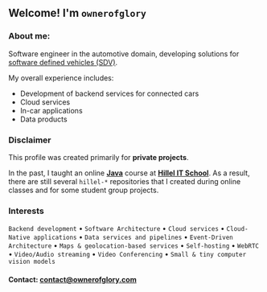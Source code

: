 ## Welcome! I'm `ownerofglory`
### About me:
Software engineer in the automotive domain, developing solutions for [software defined vehicles (SDV)](https://sdv.eclipse.org/).

My overall experience includes:
  - Development of backend services for connected cars
  - Cloud services
  - In-car applications
  - Data products

### Disclaimer
This profile was created primarily for **private projects**.

In the past, I taught an online  **[Java](https://ithillel.ua/courses/java-pro)** course at **[Hillel IT School](https://ithillel.ua/)**.
As a result, there are still several `hillel-*` repositories that I created during online classes and for some student group projects.

### Interests
`Backend development` • `Software Architecture` • `Cloud services` • `Cloud-Native applications` • `Data services and pipelines` • `Event-Driven Architecture` • `Maps & geolocation-based services` • `Self-hosting` • `WebRTC` • `Video/Audio streaming` • `Video Conferencing` • `Small & tiny computer vision models`

#### Contact: <contact@ownerofglory.com>
